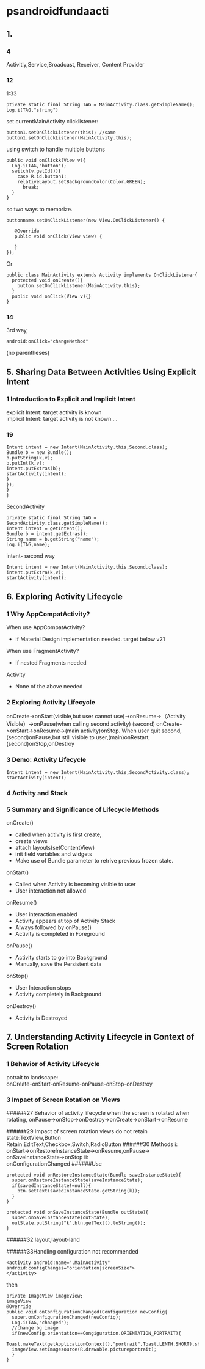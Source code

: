 # psandroidfundaacti
## 1.
### 4
Activitiy,Service,Broadcast, Receiver, Content Provider

### 12
1:33
```
ptivate static final String TAG = MainActivity.class.getSimpleName();
Log.i(TAG,"string")
```
set currentMainActivity clicklistener:
```
button1.setOnClickListener(this); //same
button1.setOnClickListener(MainActivity.this);
```
using switch to handle multiple buttons
```
public void onClickk(View v){
  Log.i(TAG,"button");
  switch(v.getId()){
    case R.id.button1:
    relativeLayout.setBackgroundColor(Color.GREEN);
      break;
  }
}
```

so:two ways to memorize.
```
buttonname.setOnClickListener(new View.OnClickListener() {

   @Override
   public void onClick(View view) {

   }
});
```
Or
```
public class MainActivity extends Activity implements OnClickListener{
  protected void onCreate(){
    button.setOnClickListener(MainActivity.this);
  }
  public void onClick(View v){}
}
```
### 14
3rd way,
```
android:onClick="changeMethod"
```
(no parentheses)


## 5. Sharing Data Between Activities Using Explicit Intent
### 1 Introduction to Explicit and Implicit Intent
explicit Intent: target activity is known  
implicit Intent: target activity is not known....
### 19
```
Intent intent = new Intent(MainActivity.this,Second.class);
Bundle b = new Bundle();
b.putString(k,v);
b.putInt(k,v);
intent.putExtras(b);
startActivity(intent);
}
});
}
}
```
SecondActivity
```
private static final String TAG = SecondActivity.class.getSimpleName();
Intent intent = getIntent();
Bundle b = intent.getExtras();
String name = b.getString("name");
Log.i(TAG,name);
```
intent- second way
```
Intent intent = new Intent(MainActivity.this,Second.class);
intent.putExtra(k,v);
startActivity(intent);
```





## 6. Exploring Activity Lifecycle
### 1 Why AppCompatActivity?
When use AppCompatActivity?
- If Material Design implementation needed. target below v21

When use FragmentActivity?
- If nested Fragments needed

Activity
- None of the above needed

### 2 Exploring Activity Lifecycle
onCreate->onStart(visible,but user cannot use)->onResume->（Activity Visible）->onPause(when calling second activity)
(second) onCreate->onStart->onResume->(main activity)onStop.
When user quit second, (second)onPause,but still visible to user,(main)onRestart,(second)onStop,onDestroy

### 3 Demo: Activity Lifecycle
```
Intent intent = new Intent(MainActivity.this,SecondActivity.class);
startActivity(intent);
```
### 4 Activity and Stack
### 5 Summary and Significance of Lifecycle Methods
onCreate()
- called when activity is first create,
- create views
- attach layouts(setContentView)
- init field variables and widgets
- Make use of Bundle parameter to retrive previous frozen state.

onStart()
- Called when Activity is becoming visible to user
- User interaction not allowed

onResume()
- User interaction enabled
- Activity appears at top of Activity Stack
- Always followed by onPause()
- Activity is completed in Foreground

onPause()
- Activity starts to go into Background
- Manually, save the Persistent data

onStop()
- User Interaction stops
- Activity completely in Background

onDestroy()
- Activity is Destroyed





## 7. Understanding Activity Lifecycle in Context of Screen Rotation
### 1 Behavior of Activity Lifecycle
potrait to landscape:  
onCreate-onStart-onResume-onPause-onStop-onDestroy

### 3 Impact of Screen Rotation on Views
######27 Behavior of activity lifecycle when the screen is rotated
when rotating, onPause->onStop->onDestroy->onCreate->onStart->onResume

######29 Impact of screen rotation
views do not retain state:TextView,Button  
Retain:EditText,Checkbox,Switch,RadioButton
######30 Methods
i:  
onStart->onRestoreInstanceState->onResume,onPause-> onSaveInstanceState->onStop
ii:  
onConfigurationChanged
######Use
```
protected void onRestoreInstanceState(Bundle saveInstanceState){
  super.onRestoreInstanceState(saveInstanceState);
  if(savedInstanceState!=null){
    btn.setText(savedInstanceState.getString(k));
  }
}

protected void onSaveInstanceState(Bundle outState){
  super.onSaveInstanceState(outState);
  outState.putString("k",btn.getText().toString());
}
```
######32
layout,layout-land

######33Handling configuration
not recommended
```
<activity android:name=".MainActivity" android:configChanges="orientation|screenSize">
</activity>
```
then
```
private ImageView imageView;
imageView
@Override
public void onConfigurationChanged(Configuration newConfig{
  super.onConfigurationChanged(newConfig);
  Log.i(TAG,"chnaged");
  //change bg image
  if(newConfig.orientation==Congiguration.ORIENTATION_PORTRAIT){
  Toast.makeText(getApplicationContext(),"portrait",Toast.LENTH.SHORT).show();
  imageView.setImagesource(R.drawable.pictureportrait);
  }
}
```





